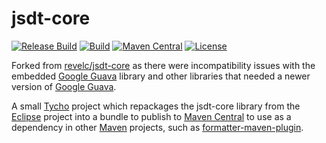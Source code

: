 # jsdt-core

[![Release Build][ci_img]][ci_link]
[![Build][ci_img]][ci_link]
[![Maven Central][maven_img]][maven_link]
[![License][license_img]][license_link]

Forked from [revelc/jsdt-core] as there were incompatibility issues with the embedded [Google Guava] library and other libraries that needed a newer version of [Google Guava].

A small [Tycho] project which repackages the jsdt-core library from the
[Eclipse] project into a bundle to publish to [Maven Central] to use as a
dependency in other [Maven] projects, such as [formatter-maven-plugin].

[revelc/jsdt-core]: https://github.com/revelc/jsdt-core
[Google Guava]: https://github.com/google/guava
[Eclipse]: https://www.eclipse.org/
[Maven Central]: https://search.maven.org/
[Maven]: https://maven.apache.org/
[Tycho]: https://www.eclipse.org/tycho/
[ci_release_img]: https://github.com/funfried/jsdt-core/actions/workflows/release_maven.yml/badge.svg
[ci_release_link]: https://github.com/funfried/jsdt-core/actions/workflows/release_maven.yml
[ci_img]: https://github.com/funfried/jsdt-core/actions/workflows/maven.yaml/badge.svg
[ci_link]: https://github.com/funfried/jsdt-core/actions/workflows/maven.yaml
[formatter-maven-plugin]: https://github.com/funfried/formatter-maven-plugin
[license_img]: https://img.shields.io/badge/license-EPL%201.0-blue.svg
[license_link]: https://github.com/funfried/jsdt-core/blob/main/LICENSE
[maven_img]: https://maven-badges.herokuapp.com/maven-central/de.funfried.revelc.code.formatter/jsdt-core/badge.svg
[maven_link]: https://maven-badges.herokuapp.com/maven-central/de.funfried.revelc.code.formatter/jsdt-core
